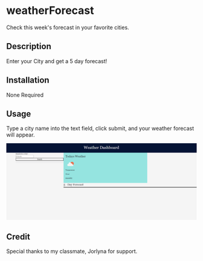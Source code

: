 # weatherForecast
Check this week's forecast in your favorite cities. 

## Description

Enter your City and get a 5 day forecast!

## Installation

None Required

## Usage

Type a city name into the text field, click submit, and your weather forecast will appear.

![alt text](./weather.png)

## Credit

Special thanks to my classmate, Jorlyna for support.
